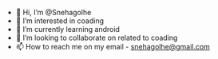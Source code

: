 - 👋 Hi, I’m @Snehagolhe
- 👀 I’m interested in coading
- 🌱 I’m currently learning android
- 💞️ I’m looking to collaborate on related to coading
- 📫 How to reach me on my email - snehagolhe@gmail.com

<!---
Snehagolhe/Snehagolhe is a ✨ special ✨ repository because its `README.md` (this file) appears on your GitHub profile.
You can click the Preview link to take a look at your changes.
--->
